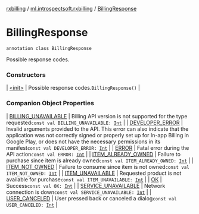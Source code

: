 [rxbilling](../../index.md) / [ml.introspectsoft.rxbilling](../index.md) / [BillingResponse](./index.md)

# BillingResponse

`annotation class BillingResponse`

Possible response codes.

### Constructors

| [&lt;init&gt;](-init-.md) | Possible response codes.`BillingResponse()` |

### Companion Object Properties

| [BILLING_UNAVAILABLE](-b-i-l-l-i-n-g_-u-n-a-v-a-i-l-a-b-l-e.md) | Billing API version is not supported for the type requested`const val BILLING_UNAVAILABLE: `[`Int`](https://kotlinlang.org/api/latest/jvm/stdlib/kotlin/-int/index.html) |
| [DEVELOPER_ERROR](-d-e-v-e-l-o-p-e-r_-e-r-r-o-r.md) | Invalid arguments provided to the API. This error can also indicate that the application was not correctly signed or properly set up for In-app Billing in Google Play, or does not have the necessary permissions in its manifest`const val DEVELOPER_ERROR: `[`Int`](https://kotlinlang.org/api/latest/jvm/stdlib/kotlin/-int/index.html) |
| [ERROR](-e-r-r-o-r.md) | Fatal error during the API action`const val ERROR: `[`Int`](https://kotlinlang.org/api/latest/jvm/stdlib/kotlin/-int/index.html) |
| [ITEM_ALREADY_OWNED](-i-t-e-m_-a-l-r-e-a-d-y_-o-w-n-e-d.md) | Failure to purchase since item is already owned`const val ITEM_ALREADY_OWNED: `[`Int`](https://kotlinlang.org/api/latest/jvm/stdlib/kotlin/-int/index.html) |
| [ITEM_NOT_OWNED](-i-t-e-m_-n-o-t_-o-w-n-e-d.md) | Failure to consume since item is not owned`const val ITEM_NOT_OWNED: `[`Int`](https://kotlinlang.org/api/latest/jvm/stdlib/kotlin/-int/index.html) |
| [ITEM_UNAVAILABLE](-i-t-e-m_-u-n-a-v-a-i-l-a-b-l-e.md) | Requested product is not available for purchase`const val ITEM_UNAVAILABLE: `[`Int`](https://kotlinlang.org/api/latest/jvm/stdlib/kotlin/-int/index.html) |
| [OK](-o-k.md) | Success`const val OK: `[`Int`](https://kotlinlang.org/api/latest/jvm/stdlib/kotlin/-int/index.html) |
| [SERVICE_UNAVAILABLE](-s-e-r-v-i-c-e_-u-n-a-v-a-i-l-a-b-l-e.md) | Network connection is down`const val SERVICE_UNAVAILABLE: `[`Int`](https://kotlinlang.org/api/latest/jvm/stdlib/kotlin/-int/index.html) |
| [USER_CANCELED](-u-s-e-r_-c-a-n-c-e-l-e-d.md) | User pressed back or canceled a dialog`const val USER_CANCELED: `[`Int`](https://kotlinlang.org/api/latest/jvm/stdlib/kotlin/-int/index.html) |

